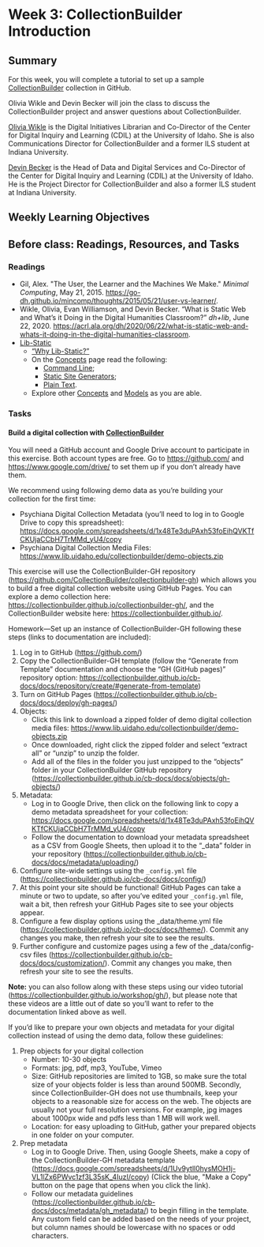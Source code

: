 # Week 3: CollectionBuilder Introduction


## Summary
For this week, you will complete a tutorial to set up a sample [CollectionBuilder](https://collectionbuilder.github.io) collection in GitHub. 

Olivia Wikle and Devin Becker will join the class to discuss the CollectionBuilder project and answer questions about CollectionBuilder. 

[Olivia Wikle](https://cdil.lib.uidaho.edu/people/#profile-olivia-wikle) is the Digital Initiatives Librarian and Co-Director of the Center for Digital Inquiry and Learning (CDIL) at the University of Idaho. She is also Communications Director for CollectionBuilder and a former ILS student at Indiana University.  

[Devin Becker](https://cdil.lib.uidaho.edu/people/#profile-devin-becker) is the Head of Data and Digital Services and Co-Director of the Center for Digital Inquiry and Learning (CDIL) at the University of Idaho. He is the Project Director for CollectionBuilder and also a former ILS student at Indiana University.


## Weekly Learning Objectives


## Before class: Readings, Resources, and Tasks
### Readings
 - Gil, Alex. "The User, the Learner and the Machines We Make." *Minimal Computing*, May 21, 2015. <https://go-dh.github.io/mincomp/thoughts/2015/05/21/user-vs-learner/>.
- Wikle, Olivia, Evan Williamson, and Devin Becker. “What is Static Web and What’s it Doing in the Digital Humanities Classroom?” *dh+lib*, June 22, 2020. <https://acrl.ala.org/dh/2020/06/22/what-is-static-web-and-whats-it-doing-in-the-digital-humanities-classroom>.
- [Lib-Static](https://lib-static.github.io)
	- [“Why Lib-Static?”](https://lib-static.github.io/about/)
	- On the [Concepts](https://lib-static.github.io/concepts/) page read the following:
		- [Command Line](https://lib-static.github.io/concepts/cli/);
		- [Static Site Generators](https://lib-static.github.io/concepts/static-site-generators/);
		- [Plain Text](https://lib-static.github.io/concepts/plaintext/).
	- Explore other [Concepts](https://lib-static.github.io/concepts/) and [Models](https://lib-static.github.io/models/) as you are able.
		
### Tasks

#### Build a digital collection with [CollectionBuilder](https://collectionbuilder.github.io)

You will need a GitHub account and Google Drive account to participate in this exercise. Both account types are free. Go to <https://github.com/> and <https://www.google.com/drive/> to set them up if you don’t already have them.
 
We recommend using following demo data as you’re building your collection for the first time:
- Psychiana Digital Collection Metadata (you’ll need to log in to Google Drive to copy this spreadsheet): <https://docs.google.com/spreadsheets/d/1x48Te3duPAxh53foEihQVKTfCKUjaCCbH7TrMMd_yU4/copy>
- Psychiana Digital Collection Media Files: <https://www.lib.uidaho.edu/collectionbuilder/demo-objects.zip>
 
This exercise will use the CollectionBuilder-GH repository (<https://github.com/CollectionBuilder/collectionbuilder-gh>) which allows you to build a free digital collection website using GitHub Pages. You can explore a demo collection here: <https://collectionbuilder.github.io/collectionbuilder-gh/>, and the CollectionBuilder website here: <https://collectionbuilder.github.io/>.  
 
Homework—Set up an instance of CollectionBuilder-GH following these steps (links to documentation are included):
 
1. Log in to GitHub (<https://github.com/>)
2. Copy the CollectionBuilder-GH template (follow the “Generate from Template” documentation and choose the “GH (GitHub pages)” repository option: <https://collectionbuilder.github.io/cb-docs/docs/repository/create/#generate-from-template>)
3. Turn on GitHub Pages (<https://collectionbuilder.github.io/cb-docs/docs/deploy/gh-pages/>)
4. Objects:
	- Click this link to download a zipped folder of demo digital collection media files: <https://www.lib.uidaho.edu/collectionbuilder/demo-objects.zip>
	- Once downloaded, right click the zipped folder and select “extract all” or “unzip” to unzip the folder.
	- Add all of the files in the folder you just unzipped to the “objects” folder in your CollectionBuilder GitHub repository (<https://collectionbuilder.github.io/cb-docs/docs/objects/gh-objects/>)
5. Metadata:
	- Log in to Google Drive, then click on the following link to copy a demo metadata spreadsheet for your collection: <https://docs.google.com/spreadsheets/d/1x48Te3duPAxh53foEihQVKTfCKUjaCCbH7TrMMd_yU4/copy>
	- Follow the documentation to download your metadata spreadsheet as a CSV from Google Sheets, then upload it to the “_data” folder in your repository (<https://collectionbuilder.github.io/cb-docs/docs/metadata/uploading/>)
6. Configure site-wide settings using the `_config.yml` file (<https://collectionbuilder.github.io/cb-docs/docs/config/>)
7. At this point your site should be functional! GitHub Pages can take a minute or two to update, so after you’ve edited your `_config.yml` file, wait a bit, then refresh your GitHub Pages site to see your objects appear.
8. Configure a few display options using the _data/theme.yml file (<https://collectionbuilder.github.io/cb-docs/docs/theme/>). Commit any changes you make, then refresh your site to see the results.
9. Further configure and customize pages using a few of the _data/config- csv files (<https://collectionbuilder.github.io/cb-docs/docs/customization/>). Commit any changes you make, then refresh your site to see the results.

**Note:** you can also follow along with these steps using our video tutorial (<https://collectionbuilder.github.io/workshop/gh/>), but please note that these videos are a little out of date so you’ll want to refer to the documentation linked above as well.
 
If you’d like to prepare your own objects and metadata for your digital collection instead of using the demo data, follow these guidelines:

1. Prep objects for your digital collection
	- Number: 10-30 objects
	- Formats: jpg, pdf, mp3, YouTube, Vimeo
	- Size: GitHub repositories are limited to 1GB, so make sure the total size of your objects folder is less than around 500MB. Secondly, since CollectionBuilder-GH does not use thumbnails, keep your objects to a reasonable size for access on the web. The objects are usually not your full resolution versions. For example, jpg images about 1000px wide and pdfs less than 1 MB will work well.
	- Location: for easy uploading to GitHub, gather your prepared objects in one folder on your computer.
2. Prep metadata
	- Log in to Google Drive. Then, using Google Sheets, make a copy of the CollectionBuilder-GH metadata template (<https://docs.google.com/spreadsheets/d/1Uv9ytll0hysMOH1j-VL1lZx6PWvc1zf3L35sK_4IuzI/copy>) (Click the blue,  "Make a Copy" button on the page that opens when you click the link).
	- Follow our metadata guidelines (<https://collectionbuilder.github.io/cb-docs/docs/metadata/gh_metadata/>) to begin filling in the template. Any custom field can be added based on the needs of your project, but column names should be lowercase with no spaces or odd characters.
